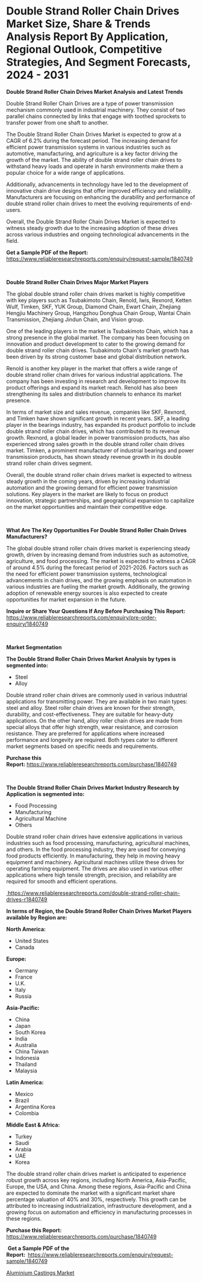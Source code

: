 <p><h1>Double Strand Roller Chain Drives Market Size, Share & Trends Analysis Report By Application, Regional Outlook, Competitive Strategies, And Segment Forecasts, 2024 - 2031</h1></p><p><strong>Double Strand Roller Chain Drives Market Analysis and Latest Trends</strong></p>
<p><p>Double Strand Roller Chain Drives are a type of power transmission mechanism commonly used in industrial machinery. They consist of two parallel chains connected by links that engage with toothed sprockets to transfer power from one shaft to another.</p><p>The Double Strand Roller Chain Drives Market is expected to grow at a CAGR of 6.2% during the forecast period. The increasing demand for efficient power transmission systems in various industries such as automotive, manufacturing, and agriculture is a key factor driving the growth of the market. The ability of double strand roller chain drives to withstand heavy loads and operate in harsh environments make them a popular choice for a wide range of applications.</p><p>Additionally, advancements in technology have led to the development of innovative chain drive designs that offer improved efficiency and reliability. Manufacturers are focusing on enhancing the durability and performance of double strand roller chain drives to meet the evolving requirements of end-users.</p><p>Overall, the Double Strand Roller Chain Drives Market is expected to witness steady growth due to the increasing adoption of these drives across various industries and ongoing technological advancements in the field.</p></p>
<p><strong>Get a Sample PDF of the Report:&nbsp;</strong> <a href="https://www.reliableresearchreports.com/enquiry/request-sample/1840749">https://www.reliableresearchreports.com/enquiry/request-sample/1840749</a></p>
<p>&nbsp;</p>
<p><strong>Double Strand Roller Chain Drives Major Market Players</strong></p>
<p><p>The global double strand roller chain drives market is highly competitive with key players such as Tsubakimoto Chain, Renold, Iwis, Rexnord, Ketten Wulf, Timken, SKF, YUK Group, Diamond Chain, Ewart Chain, Zhejiang Hengjiu Machinery Group, Hangzhou Donghua Chain Group, Wantai Chain Transmission, Zhejiang Jindun Chain, and Vision group.</p><p>One of the leading players in the market is Tsubakimoto Chain, which has a strong presence in the global market. The company has been focusing on innovation and product development to cater to the growing demand for double strand roller chain drives. Tsubakimoto Chain's market growth has been driven by its strong customer base and global distribution network.</p><p>Renold is another key player in the market that offers a wide range of double strand roller chain drives for various industrial applications. The company has been investing in research and development to improve its product offerings and expand its market reach. Renold has also been strengthening its sales and distribution channels to enhance its market presence.</p><p>In terms of market size and sales revenue, companies like SKF, Rexnord, and Timken have shown significant growth in recent years. SKF, a leading player in the bearings industry, has expanded its product portfolio to include double strand roller chain drives, which has contributed to its revenue growth. Rexnord, a global leader in power transmission products, has also experienced strong sales growth in the double strand roller chain drives market. Timken, a prominent manufacturer of industrial bearings and power transmission products, has shown steady revenue growth in its double strand roller chain drives segment.</p><p>Overall, the double strand roller chain drives market is expected to witness steady growth in the coming years, driven by increasing industrial automation and the growing demand for efficient power transmission solutions. Key players in the market are likely to focus on product innovation, strategic partnerships, and geographical expansion to capitalize on the market opportunities and maintain their competitive edge.</p></p>
<p>&nbsp;</p>
<p><strong>What Are The Key Opportunities For Double Strand Roller Chain Drives Manufacturers?</strong></p>
<p><p>The global double strand roller chain drives market is experiencing steady growth, driven by increasing demand from industries such as automotive, agriculture, and food processing. The market is expected to witness a CAGR of around 4.5% during the forecast period of 2021-2026. Factors such as the need for efficient power transmission systems, technological advancements in chain drives, and the growing emphasis on automation in various industries are fueling the market growth. Additionally, the growing adoption of renewable energy sources is also expected to create opportunities for market expansion in the future.</p></p>
<p><strong>Inquire or Share Your Questions If Any Before Purchasing This Report:</strong> <a href="https://www.reliableresearchreports.com/enquiry/pre-order-enquiry/1840749">https://www.reliableresearchreports.com/enquiry/pre-order-enquiry/1840749</a></p>
<p>&nbsp;</p>
<p><strong>Market Segmentation</strong></p>
<p><strong>The Double Strand Roller Chain Drives Market Analysis by types is segmented into:</strong></p>
<p><ul><li>Steel</li><li>Alloy</li></ul></p>
<p><p>Double strand roller chain drives are commonly used in various industrial applications for transmitting power. They are available in two main types: steel and alloy. Steel roller chain drives are known for their strength, durability, and cost-effectiveness. They are suitable for heavy-duty applications. On the other hand, alloy roller chain drives are made from special alloys that offer high strength, wear resistance, and corrosion resistance. They are preferred for applications where increased performance and longevity are required. Both types cater to different market segments based on specific needs and requirements.</p></p>
<p><strong>Purchase this Report:&nbsp;</strong><a href="https://www.reliableresearchreports.com/purchase/1840749">https://www.reliableresearchreports.com/purchase/1840749</a></p>
<p>&nbsp;</p>
<p><strong>The Double Strand Roller Chain Drives Market Industry Research by Application is segmented into:</strong></p>
<p><ul><li>Food Processing</li><li>Manufacturing</li><li>Agricultural Machine</li><li>Others</li></ul></p>
<p><p>Double strand roller chain drives have extensive applications in various industries such as food processing, manufacturing, agricultural machines, and others. In the food processing industry, they are used for conveying food products efficiently. In manufacturing, they help in moving heavy equipment and machinery. Agricultural machines utilize these drives for operating farming equipment. The drives are also used in various other applications where high tensile strength, precision, and reliability are required for smooth and efficient operations.</p></p>
<p><a href="https://www.reliableresearchreports.com/double-strand-roller-chain-drives-r1840749">&nbsp;https://www.reliableresearchreports.com/double-strand-roller-chain-drives-r1840749</a></p>
<p><strong>In terms of Region, the Double Strand Roller Chain Drives Market Players available by Region are:</strong></p>
<p>
    <p> <strong> North America: </strong>
        <ul>
            <li>United States</li>
            <li>Canada</li>
        </ul>
        </p> 
    <p> <strong> Europe: </strong>
        <ul>
            <li>Germany</li>
            <li>France</li>
            <li>U.K.</li>
            <li>Italy</li>
            <li>Russia</li>
        </ul>
        </p> 
    <p> <strong> Asia-Pacific: </strong>
        <ul>
            <li>China</li>
            <li>Japan</li>
            <li>South Korea</li>
            <li>India</li>
            <li>Australia</li>
            <li>China Taiwan</li>
            <li>Indonesia</li>
            <li>Thailand</li>
            <li>Malaysia</li>
        </ul>
        </p> 
    <p> <strong> Latin America: </strong>
        <ul>
            <li>Mexico</li>
            <li>Brazil</li>
            <li>Argentina Korea</li>
            <li>Colombia</li>
        </ul>
        </p> 
    <p> <strong> Middle East & Africa: </strong>
        <ul>
            <li>Turkey</li>
            <li>Saudi</li>
            <li>Arabia</li>
            <li>UAE</li>
            <li>Korea</li>
        </ul>
    </p>
    </p>
<p><p>The double strand roller chain drives market is anticipated to experience robust growth across key regions, including North America, Asia-Pacific, Europe, the USA, and China. Among these regions, Asia-Pacific and China are expected to dominate the market with a significant market share percentage valuation of 40% and 30%, respectively. This growth can be attributed to increasing industrialization, infrastructure development, and a growing focus on automation and efficiency in manufacturing processes in these regions.</p></p>
<p><strong>Purchase this Report: </strong><a href="https://www.reliableresearchreports.com/purchase/1840749">https://www.reliableresearchreports.com/purchase/1840749</a></p>
<p>&nbsp;<strong>Get a Sample PDF of the Report:&nbsp;&nbsp;</strong><a href="https://www.reliableresearchreports.com/enquiry/request-sample/1840749">https://www.reliableresearchreports.com/enquiry/request-sample/1840749</a></p>
<p><strong></strong></p>
<p><p><a href="https://frill-swim-3cd.notion.site/Aluminium-Castings-Market-Report-Reveals-the-Latest-Trends-And-Growth-Opportunities-of-this-Market-972dbf82cda34c6688ff558d4239b00f">Aluminium Castings Market</a></p></p>